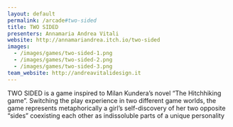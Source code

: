 ```yaml
---
layout: default
permalink: /arcade#two-sided
title: TWO SIDED
presenters: Annamaria Andrea Vitali
website: http://annamariandrea.itch.io/two-sided
images:
  - /images/games/two-sided-1.png
  - /images/games/two-sided-2.png
  - /images/games/two-sided-3.png
team_website: http://andreavitalidesign.it
---
```

TWO SIDED is a game inspired to Milan Kundera’s novel “The Hitchhiking game”.
Switching the play experience in two different game worlds, the game represents metaphorically a girl’s self-discovery of her two opposite “sides” coexisting each other as indissoluble parts of a unique personality

